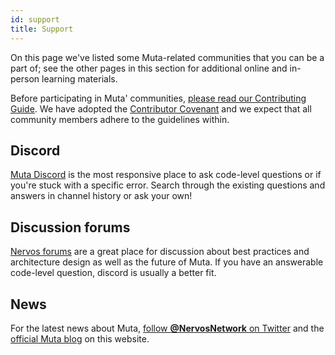```yaml
---
id: support
title: Support
---
```


On this page we've listed some Muta-related communities that you can be a part of; see the other pages in this section for additional online and in-person learning materials.

Before participating in Muta' communities, [please read our Contributing Guide](https://github.com/nervosnetwork/muta/blob/master/CONTRIBUTING.md). We have adopted the [Contributor Covenant](https://www.contributor-covenant.org/) and we expect that all community members adhere to the guidelines within.

## Discord

[Muta Discord](https://discord.gg/rN35fe8) is the most responsive place to ask code-level questions or if you're stuck with a specific error. Search through the existing questions and answers in channel history or ask your own!

## Discussion forums

[Nervos forums](https://talk.nervos.org/) are a great place for discussion about best practices and architecture design as well as the future of Muta. If you have an answerable code-level question, discord is usually a better fit.

## News

For the latest news about Muta, [follow **@NervosNetwork** on Twitter](https://twitter.com/nervosnetwork) and the [official Muta blog](/blog) on this website.

